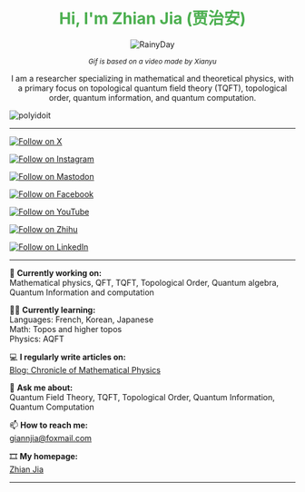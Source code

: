 <h1 align="center" style="color: #4CAF50;">Hi, I'm Zhian Jia (贾治安)</h1>

<p align="center">
  <img src="https://github.com/user-attachments/assets/25fc459f-8698-4df1-94eb-c9739117db95" alt="RainyDay">
</p>


<p align="center"><em style="font-size: 12px;">Gif is based on a video made by Xianyu</em></p>

<p align="center">I am a researcher specializing in mathematical and theoretical physics, with a primary focus on topological quantum field theory (TQFT), topological order, quantum information, and quantum computation.</p>

<p align="left"> <img src="https://komarev.com/ghpvc/?username=polyidoit&label=Profile%20views&color=0e75b6&style=flat" alt="polyidoit" /> </p>


---


<p align="left">
  <a href="https://x.com/ZhianJia" target="_blank">
    <img src="https://img.shields.io/badge/Follow%20on-X-1DA1F2?style=for-the-badge&logo=x" alt="Follow on X" />
  </a>
</p>

<p align="left">
  <a href="https://www.instagram.com/zhian_jia/" target="_blank">
    <img src="https://img.shields.io/badge/Follow%20on-Instagram-E4405F?style=for-the-badge&logo=instagram" alt="Follow on Instagram" />
  </a>
</p>

<p align="left">
  <a href="https://mathstodon.xyz/@polyidiot" target="_blank">
    <img src="https://img.shields.io/badge/Follow%20on-Mastodon-0066cc?style=for-the-badge&logo=mastodon" alt="Follow on Mastodon" />
  </a>
</p>

<p align="left">
  <a href="https://www.facebook.com/polyidiot" target="_blank">
    <img src="https://img.shields.io/badge/Follow%20on-Facebook-1877F2?style=for-the-badge&logo=facebook" alt="Follow on Facebook" />
  </a>
</p>

<p align="left">
  <a href="https://www.youtube.com/@Polyidiot" target="_blank">
    <img src="https://img.shields.io/badge/Follow%20on-YouTube-FF0000?style=for-the-badge&logo=youtube" alt="Follow on YouTube" />
  </a>
</p>

<p align="left">
  <a href="https://www.zhihu.com/people/polyidiot" target="_blank">
    <img src="https://img.shields.io/badge/Follow%20on-Zhihu-0084FF?style=for-the-badge&logo=zhihu" alt="Follow on Zhihu" />
  </a>
</p>

<p align="left">
  <a href="https://www.linkedin.com/in/zhian-jia-9047a0268/" target="_blank">
    <img src="https://img.shields.io/badge/Follow%20on-LinkedIn-0077B5?style=for-the-badge&logo=linkedin" alt="Follow on LinkedIn" />
  </a>
</p>


---

📠 **Currently working on:**  
Mathematical physics, QFT, TQFT, Topological Order, Quantum algebra, Quantum Information and computation

🙇🏼 **Currently learning:**  
Languages: French,  Korean, Japanese  
Math: Topos and higher topos  
Physics: AQFT


💻 **I regularly write articles on:**  
[Blog: Chronicle of Mathematical Physics](https://quantumjia.wordpress.com)

🧸 **Ask me about:**  
Quantum Field Theory, TQFT, Topological Order, Quantum Information, Quantum Computation

📫 **How to reach me:**  
[giannjia@foxmail.com](mailto:giannjia@foxmail.com)

🎞️ **My homepage:**  
[Zhian Jia](https://polyidoit.github.io/jia/index.html)

---

